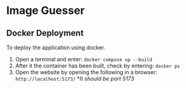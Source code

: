 # Image Guesser

## Docker Deployment

To deploy the application using docker.

1. Open a terminal and enter:
   `docker compose up --build `
2. After it the container has been built, check by entering:
   `docker ps`
3. Open the website by opening the following in a browser:
   `http://localhost:5173/` **It should be port 5173*
